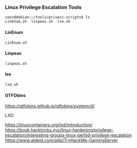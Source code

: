 ### Linux Privilege Escalation Tools


```
user@debian:~/tools/privesc-scripts$ ls
LinEnum.sh  linpeas.sh  lse.sh

```
#### LinEnum


`LinEnum.sh  `


#### Linpeas
`linpeas.sh  `


#### lse

`lse.sh`


#### GTFObins

https://gtfobins.github.io/gtfobins/systemctl/



LXD

https://linuxcontainers.org/lxd/introduction/
https://book.hacktricks.xyz/linux-hardening/privilege-escalation/interesting-groups-linux-pe/lxd-privilege-escalation
https://www.aldeid.com/wiki/TryHackMe-GamingServer